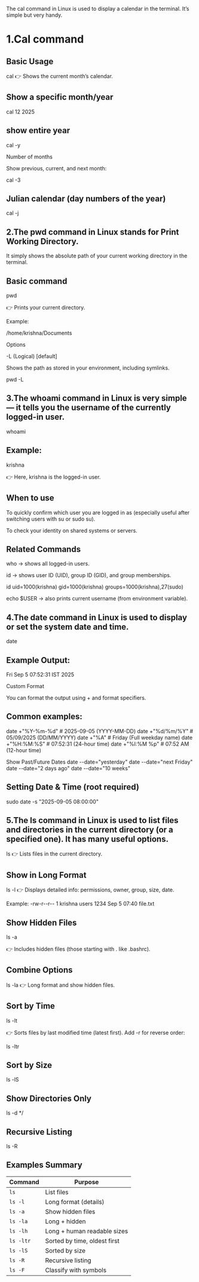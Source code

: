 The cal command in Linux is used to display a calendar in the terminal. It’s simple but very handy.

# 1.Cal command

## Basic Usage
cal
👉 Shows the current month’s calendar.

## Show a specific month/year
cal 12 2025


## show entire year

cal -y

Number of months

Show previous, current, and next month:

cal -3

## Julian calendar (day numbers of the year)

cal -j

## 2.The pwd command in Linux stands for Print Working Directory.
It simply shows the absolute path of your current working directory in the terminal.

## Basic command

pwd

👉 Prints your current directory.

Example:

/home/krishna/Documents

Options

-L (Logical) [default]

Shows the path as stored in your environment, including symlinks.

pwd -L

## 3.The whoami command in Linux is very simple — it tells you the username of the currently logged-in user.

whoami

## Example:

krishna

👉 Here, krishna is the logged-in user.

## When to use

To quickly confirm which user you are logged in as (especially useful after switching users with su or sudo su).

To check your identity on shared systems or servers.

## Related Commands

who → shows all logged-in users.

id → shows user ID (UID), group ID (GID), and group memberships.

id
uid=1000(krishna) gid=1000(krishna) groups=1000(krishna),27(sudo)


echo $USER → also prints current username (from environment variable).

## 4.The date command in Linux is used to display or set the system date and time.

date

## Example Output:

Fri Sep  5 07:52:31 IST 2025

Custom Format

You can format the output using + and format specifiers.

## Common examples:

date +"%Y-%m-%d"        # 2025-09-05   (YYYY-MM-DD)
date +"%d/%m/%Y"        # 05/09/2025   (DD/MM/YYYY)
date +"%A"              # Friday       (Full weekday name)
date +"%H:%M:%S"        # 07:52:31     (24-hour time)
date +"%I:%M %p"        # 07:52 AM     (12-hour time)

Show Past/Future Dates
date --date="yesterday"
date --date="next Friday"
date --date="2 days ago"
date --date="10 weeks"

## Setting Date & Time (root required)
sudo date -s "2025-09-05 08:00:00"

## 5.The ls command in Linux is used to list files and directories in the current directory (or a specified one). It has many useful options.

ls
👉 Lists files in the current directory.

## Show in Long Format
ls -l
👉 Displays detailed info: permissions, owner, group, size, date.

Example:
-rw-r--r--  1 krishna users   1234 Sep  5 07:40 file.txt

## Show Hidden Files
ls -a

👉 Includes hidden files (those starting with . like .bashrc).

## Combine Options
ls -la
👉 Long format and show hidden files.

## Sort by Time
ls -lt

👉 Sorts files by last modified time (latest first).
Add -r for reverse order:

ls -ltr

## Sort by Size
ls -lS

## Show Directories Only

ls -d */

## Recursive Listing
ls -R

## Examples Summary

| Command   | Purpose                      |
| --------- | ---------------------------- |
| `ls`      | List files                   |
| `ls -l`   | Long format (details)        |
| `ls -a`   | Show hidden files            |
| `ls -la`  | Long + hidden                |
| `ls -lh`  | Long + human readable sizes  |
| `ls -ltr` | Sorted by time, oldest first |
| `ls -lS`  | Sorted by size               |
| `ls -R`   | Recursive listing            |
| `ls -F`   | Classify with symbols        |


